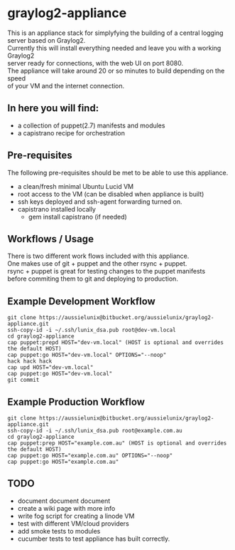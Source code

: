 # graylog2-appliance

This is an appliance stack for simplyfying the building of a central logging  
server based on Graylog2.  
Currently this will install everything needed and leave you with a working Graylog2  
server ready for connections, with the web UI on port 8080.  
The appliance will take around 20 or so minutes to build depending on the speed  
of your VM and the internet connection.  

## In here you will find:  

* a collection of puppet(2.7) manifests and modules  
* a capistrano recipe for orchestration  

## Pre-requisites

The following pre-requisites should be met to be able to use this appliance.  

* a clean/fresh minimal Ubuntu Lucid VM
* root access to the VM (can be disabled when appliance is built)  
* ssh keys deployed and ssh-agent forwarding turned on.
* capistrano installed locally
  * gem install capistrano (if needed)

## Workflows / Usage

There is two different work flows included with this appliance.  
One makes use of git + puppet and the other rsync + puppet.  
rsync + puppet is great for testing changes to the puppet manifests  
before commiting them to git and deploying to production.  

## Example Development Workflow

    git clone https://aussielunix@bitbucket.org/aussielunix/graylog2-appliance.git  
    ssh-copy-id -i ~/.ssh/lunix_dsa.pub root@dev-vm.local
    cd graylog2-appliance
    cap puppet:prepd HOST="dev-vm.local" (HOST is optional and overrides the default HOST)  
    cap puppet:go HOST="dev-vm.local" OPTIONS="--noop"  
    hack hack hack
    cap upd HOST="dev-vm.local"
    cap puppet:go HOST="dev-vm.local"  
    git commit

## Example Production Workflow

    git clone https://aussielunix@bitbucket.org/aussielunix/graylog2-appliance.git
    ssh-copy-id -i ~/.ssh/lunix_dsa.pub root@example.com.au
    cd graylog2-appliance
    cap puppet:prep HOST="example.com.au" (HOST is optional and overrides the default HOST)
    cap puppet:go HOST="example.com.au" OPTIONS="--noop"
    cap puppet:go HOST="example.com.au"

## TODO

* document document document
* create a wiki page with more info
* write fog script for creating a linode VM
* test with different VM/cloud providers
* add smoke tests to modules
* cucumber tests to test appliance has built correctly.
